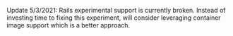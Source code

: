 Update 5/3/2021: Rails experimental support is currently broken. Instead of investing time to fixing this experiment, will consider leveraging container image support which is a better approach.

